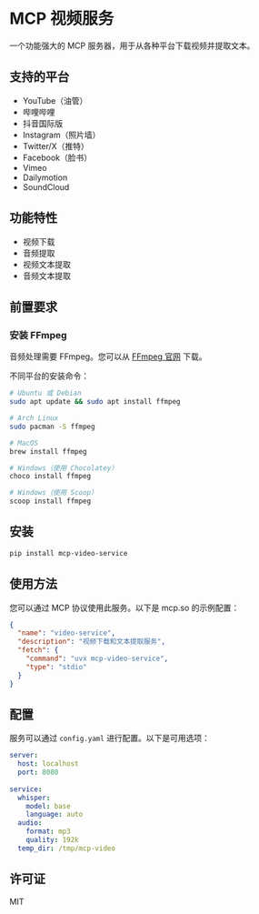 # MCP 视频服务

一个功能强大的 MCP 服务器，用于从各种平台下载视频并提取文本。

## 支持的平台

- YouTube（油管）
- 哔哩哔哩
- 抖音国际版
- Instagram（照片墙）
- Twitter/X（推特）
- Facebook（脸书）
- Vimeo
- Dailymotion
- SoundCloud

## 功能特性

- 视频下载
- 音频提取
- 视频文本提取
- 音频文本提取

## 前置要求

### 安装 FFmpeg

音频处理需要 FFmpeg。您可以从 [FFmpeg 官网](https://ffmpeg.org/) 下载。

不同平台的安装命令：

```bash
# Ubuntu 或 Debian
sudo apt update && sudo apt install ffmpeg

# Arch Linux
sudo pacman -S ffmpeg

# MacOS
brew install ffmpeg

# Windows（使用 Chocolatey）
choco install ffmpeg

# Windows（使用 Scoop）
scoop install ffmpeg
```

## 安装

```bash
pip install mcp-video-service
```

## 使用方法

您可以通过 MCP 协议使用此服务。以下是 mcp.so 的示例配置：

```json
{
  "name": "video-service",
  "description": "视频下载和文本提取服务",
  "fetch": {
    "command": "uvx mcp-video-service",
    "type": "stdio"
  }
}
```

## 配置

服务可以通过 `config.yaml` 进行配置。以下是可用选项：

```yaml
server:
  host: localhost
  port: 8080
  
service:
  whisper:
    model: base
    language: auto
  audio:
    format: mp3
    quality: 192k
  temp_dir: /tmp/mcp-video
```

## 许可证

MIT 